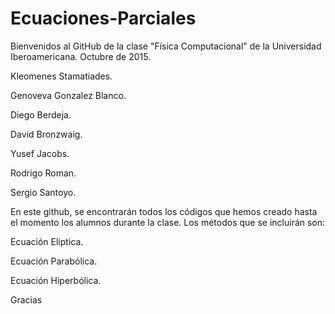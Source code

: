 # Ecuaciones-Parciales

Bienvenidos al GitHub de la clase "Física Computacional" de la Universidad Iberoamericana. Octubre de 2015.

Kleomenes Stamatiades.

Genoveva Gonzalez Blanco. 

Diego Berdeja.

David Bronzwaig. 

Yusef Jacobs.

Rodrigo Roman. 

Sergio Santoyo.


En este github, se encontrarán todos los códigos que hemos creado hasta el momento los alumnos durante la clase. Los métodos que se incluirán son:

Ecuación Eliptica.

Ecuación Parabólica.

Ecuación Hiperbólica.


Gracias
